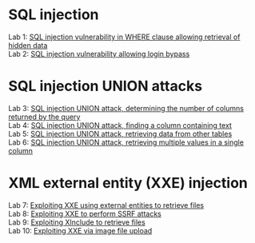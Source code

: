 <h1>SQL injection</h1>
Lab 1: <a href="https://portswigger.net/web-security/sql-injection/lab-retrieve-hidden-data">SQL injection vulnerability in WHERE clause allowing retrieval of hidden data</a><br/>
Lab 2: <a href="https://portswigger.net/web-security/sql-injection/lab-login-bypass">SQL injection vulnerability allowing login bypass</a><br/>
<h1>SQL injection UNION attacks</h1>
Lab 3: <a href="https://portswigger.net/web-security/sql-injection/union-attacks/lab-determine-number-of-columns">SQL injection UNION attack, determining the number of columns returned by the query</a><br/>
Lab 4: <a href="https://portswigger.net/web-security/sql-injection/union-attacks/lab-find-column-containing-text">SQL injection UNION attack, finding a column containing text</a><br/>
Lab 5: <a href="https://portswigger.net/web-security/sql-injection/union-attacks/lab-retrieve-data-from-other-tables">SQL injection UNION attack, retrieving data from other tables</a><br/>
Lab 6: <a href="https://portswigger.net/web-security/sql-injection/union-attacks/lab-retrieve-multiple-values-in-single-column">SQL injection UNION attack, retrieving multiple values in a single column</a><br/>
<h1>XML external entity (XXE) injection</h1>
Lab 7: <a href="https://portswigger.net/web-security/xxe/lab-exploiting-xxe-to-retrieve-files">Exploiting XXE using external entities to retrieve files</a><br/>
Lab 8: <a href="https://portswigger.net/web-security/xxe/lab-exploiting-xxe-to-perform-ssrf"> Exploiting XXE to perform SSRF attacks</a><br/>
Lab 9: <a href="https://portswigger.net/web-security/xxe/lab-xinclude-attack">Exploiting XInclude to retrieve files</a><br/>
Lab 10: <a href="https://portswigger.net/web-security/xxe/lab-xxe-via-file-upload">Exploiting XXE via image file upload</a>
